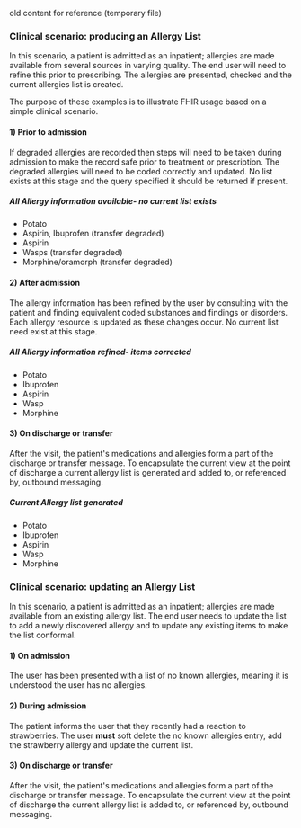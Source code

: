 old content for reference (temporary file)
### Clinical scenario: producing an Allergy List

In this scenario, a patient is admitted as an inpatient; allergies are made available from several sources in varying quality. The end user will need to refine this prior to prescribing. The allergies are presented, checked and the current allergies list is created.

The purpose of these examples is to illustrate FHIR usage based on a simple clinical scenario.

#### 1) Prior to admission

If degraded allergies are recorded then steps will need to be taken during admission to make the record safe prior to treatment or prescription. The degraded allergies will need to be coded correctly and updated. No list exists at this stage and the query specified it should be returned if present.

##### All Allergy information available- no current list exists

- Potato
- Aspirin, Ibuprofen (transfer degraded)
- Aspirin
- Wasps (transfer degraded)
- Morphine/oramorph (transfer degraded)

#### 2) After admission

The allergy information has been refined by the user by consulting with the patient and finding equivalent coded substances and findings or disorders. Each allergy resource is updated as these changes occur. No current list need exist at this stage.

##### All Allergy information refined- items corrected

- Potato
- Ibuprofen
- Aspirin
- Wasp
- Morphine

#### 3) On discharge or transfer

After the visit, the patient's medications and allergies form a part of the discharge or transfer message. To encapsulate the current view at the point of discharge a current allergy list is generated and added to, or referenced by, outbound messaging.

##### Current Allergy list generated

- Potato
- Ibuprofen
- Aspirin
- Wasp
- Morphine

### Clinical scenario: updating an Allergy List

In this scenario, a patient is admitted as an inpatient; allergies are made available from an existing allergy list. The end user needs to update the list to add a newly discovered allergy and to update any existing items to make the list conformal.

#### 1) On admission

The user has been presented with a list of no known allergies, meaning it is understood the user has no allergies.

#### 2) During admission

The patient informs the user that they recently had a reaction to strawberries. The user **must** soft delete the no known allergies entry, add the strawberry allergy and update the current list.

#### 3) On discharge or transfer

After the visit, the patient's medications and allergies form a part of the discharge or transfer message. To encapsulate the current view at the point of discharge the current allergy list is added to, or referenced by, outbound messaging.

